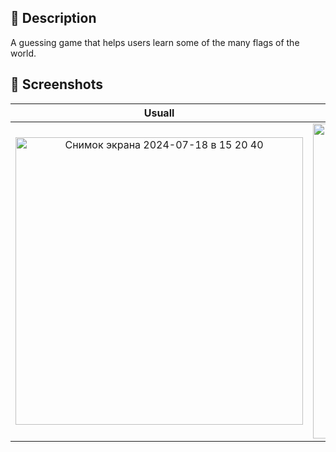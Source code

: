 ## 📃 Description

A guessing game that helps users learn some of the many flags of the world.

## 📱 Screenshots
Usuall |  Correct | Wrong
:-------------------------:|:-------------------------:|:-------------------------:
<img width="460" alt="Снимок экрана 2024-07-18 в 15 20 40" src="https://github.com/user-attachments/assets/9000114c-a856-45ad-8486-ee8461445452"> |  <img width="504" alt="Снимок экрана 2024-07-18 в 15 21 17" src="https://github.com/user-attachments/assets/0ccae766-97f3-4f71-bb80-8ecb178d47d5"> | <img width="504" alt="Снимок экрана 2024-07-18 в 15 21 43" src="https://github.com/user-attachments/assets/a67bd060-ce29-4c66-afee-8eeb8e546a4b">
